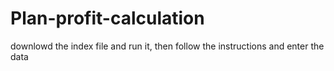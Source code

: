 # Plan-profit-calculation

downlowd the index file and run it, then follow the instructions and enter the data
